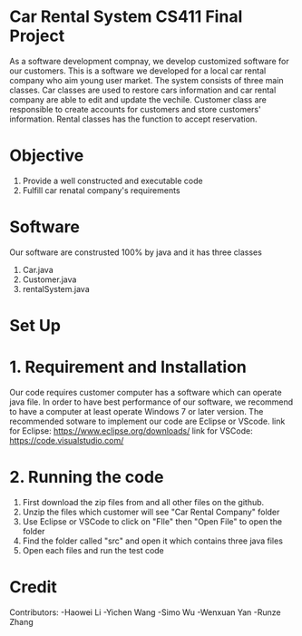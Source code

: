 # Car Rental System   CS411    Final Project
As a software development compnay, we develop customized software for our customers. This is a software we developed for a local car rental company who aim young user market. The system consists of three main classes. Car classes are used to restore cars information and car rental company are able to edit and update the vechile. Customer class are responsible to create accounts for customers and store customers' information. Rental classes has the function to accept reservation.

# Objective
1. Provide a well constructed and executable code
2. Fulfill car renatal company's requirements

# Software
Our software are construsted 100% by java and it has three classes
1. Car.java
2. Customer.java
3. rentalSystem.java

# Set Up
# 1. Requirement and Installation
Our code requires customer computer has a software which can operate java file. In order to have best performance of our software, we recommend to have a computer at least operate Windows 7 or later version. The recommended sotware to implement our code are Eclipse or VScode. 
link for Eclipse: https://www.eclipse.org/downloads/
link for VSCode: https://code.visualstudio.com/

# 2. Running the code
1. First download the zip files from and all other files on the github.
2. Unzip the files which customer will see "Car Rental Company" folder
3. Use Eclipse or VSCode to click on "FIle" then "Open File" to open the folder 
4. Find the folder called "src" and open it which contains three java files
5. Open each files and run the test code


# Credit
Contributors:
-Haowei Li 
-Yichen Wang
-Simo Wu
-Wenxuan Yan
-Runze Zhang
